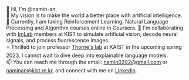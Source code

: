 👋 Hi, I’m @namin-an.   
👀 My vision is to make the world a better place with artificial intelligence.   
🌱 Currently, I am taking Reinforcement Learning, Natural Language Processing and Algorithm courses online in Coursera.
💞️ I'm collaborating with [ImLab](http://imvisionlab.com/) members at KIST to simulate artificial vision, decode neural signals, and process fluorescence images.      
⭐️ Thrilled to join professor [Thorne's lab](https://xfact.net/) at KAIST in the upcoming spring 2023, I cannot wait to dive deep into explainable language models.  
📫 You can reach me through the email: namin0202@gmail.com or naminan@kist.re.kr, and connect with me on [Linkedin](https://www.linkedin.com/in/namin-an-0202/).  

<!---
namin-an/namin-an is a ✨ special ✨ repository because its `README.md` (this file) appears on your GitHub profile.
You can click the Preview link to take a look at your changes.
--->
